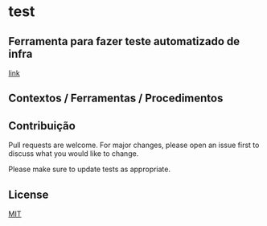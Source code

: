 # test

## Ferramenta para fazer teste automatizado de infra
[link](https://testinfra.readthedocs.io/en/latest/)

## Contextos / Ferramentas / Procedimentos

## Contribuição
Pull requests are welcome. For major changes, please open an issue first to discuss what you would like to change.

Please make sure to update tests as appropriate.

## License
[MIT](https://choosealicense.com/licenses/mit/)
